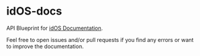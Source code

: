 # idOS-docs

API Blueprint for [idOS Documentation](http://docs.idosapi2.apiary.io).

Feel free to open issues and/or pull requests if you find any errors or want to improve the documentation.
